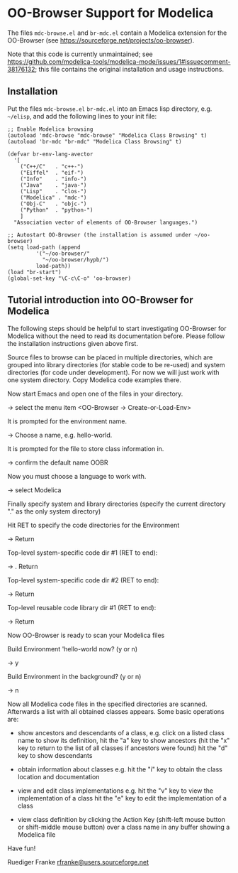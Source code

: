 # OO-Browser Support for Modelica

The files `mdc-browse.el` and `br-mdc.el` contain a Modelica extension for the
OO-Browser (see https://sourceforge.net/projects/oo-browser).

Note that this code is currently unmaintained; see
https://github.com/modelica-tools/modelica-mode/issues/1#issuecomment-38176132;
this file contains the original installation and usage instructions.


## Installation

Put the files `mdc-browse.el` `br-mdc.el` into an Emacs lisp directory,
e.g. `~/elisp`, and add the following lines to your init file:

```elisp
;; Enable Modelica browsing
(autoload 'mdc-browse "mdc-browse" "Modelica Class Browsing" t)
(autoload 'br-mdc "br-mdc" "Modelica Class Browsing" t)

(defvar br-env-lang-avector
  '[
    ("C++/C"   . "c++-")
    ("Eiffel"  . "eif-")
    ("Info"    . "info-")
    ("Java"    . "java-")
    ("Lisp"    . "clos-")
    ("Modelica" . "mdc-")
    ("Obj-C"   . "objc-")
    ("Python"  . "python-")
    ]
  "Association vector of elements of OO-Browser languages.")

;; Autostart OO-Browser (the installation is assumed under ~/oo-browser)
(setq load-path (append
		 '("~/oo-browser/"
		   "~/oo-browser/hypb/")
		 load-path))
(load "br-start")
(global-set-key "\C-c\C-o" 'oo-browser)
```

## Tutorial introduction into OO-Browser for Modelica

The following steps should be helpful to start investigating
OO-Browser for Modelica without the need to read its documentation
before. Please follow the installation instructions given above first.

Source files to browse can be placed in multiple directories, which
are grouped into library directories (for stable code to be re-used)
and system directories (for code under development). For now we will
just work with one system directory. Copy Modelica code examples there.

Now start Emacs and open one of the files in your directory.

-> select the menu item <OO-Browser -> Create-or-Load-Env>

It is prompted for the environment name.

-> Choose a name, e.g. hello-world.

It is prompted for the file to store class information in.

-> confirm the default name OOBR

Now you must choose a language to work with.

-> select Modelica

Finally specify system and library directories
(specify the current directory "." as the only system directory)

Hit RET to specify the code directories for the Environment

-> Return

Top-level system-specific code dir #1 (RET to end):

-> . Return

Top-level system-specific code dir #2 (RET to end):

-> Return

Top-level reusable code library dir #1 (RET to end):

-> Return

Now OO-Browser is ready to scan your Modelica files

Build Environment 'hello-world now? (y or n)

-> y

Build Environment in the background? (y or n)

-> n

Now all Modelica code files in the specified directories are scanned.
Afterwards a list with all obtained classes appears. Some basic
operations are:

- show ancestors and descendants of a class,
   e.g. click on a listed class name to show its definition,
        hit the "a" key to show ancestors
        (hit the "x" key to return to the list of all classes
         if ancestors were found)
        hit the "d" key to show descendants

- obtain information about classes
   e.g. hit the "i" key to obtain the class location and documentation

- view and edit class implementations
   e.g. hit the "v" key to view the implementation of a class
        hit the "e" key to edit the implementation of a class

- view class definition by clicking the Action Key
  (shift-left mouse button or shift-middle mouse button)
  over a class name in any buffer showing a Modelica file


Have fun!

Ruediger Franke <rfranke@users.sourceforge.net>

